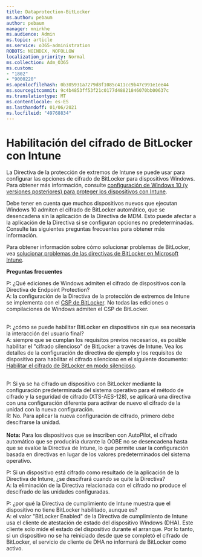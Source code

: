 ```yaml
---
title: Dataprotection-BitLocker
ms.author: pebaum
author: pebaum
manager: mnirkhe
ms.audience: Admin
ms.topic: article
ms.service: o365-administration
ROBOTS: NOINDEX, NOFOLLOW
localization_priority: Normal
ms.collection: Adm_O365
ms.custom:
- "1802"
- "9000220"
ms.openlocfilehash: 0b305931a7279d8f1085c411cc9b47c991e1ee44
ms.sourcegitcommit: 9c4b4853ff53f21c0177d48821846070bb00637c
ms.translationtype: MT
ms.contentlocale: es-ES
ms.lasthandoff: 01/06/2021
ms.locfileid: "49768834"
---
```

# <a name="enabling-bitlocker-encryption-with-intune"></a>Habilitación del cifrado de BitLocker con Intune

 La Directiva de la protección de extremos de Intune se puede usar para configurar las opciones de cifrado de BitLocker para dispositivos Windows. Para obtener más información, consulte [configuración de Windows 10 (y versiones posteriores) para proteger los dispositivos con Intune](https://docs.microsoft.com/intune/endpoint-protection-windows-10#windows-encryption).
 
Debe tener en cuenta que muchos dispositivos nuevos que ejecutan Windows 10 admiten el cifrado de BitLocker automático, que se desencadena sin la aplicación de la Directiva de MDM. Esto puede afectar a la aplicación de la Directiva si se configuran opciones no predeterminadas. Consulte las siguientes preguntas frecuentes para obtener más información.
 
Para obtener información sobre cómo solucionar problemas de BitLocker, vea [solucionar problemas de las directivas de BitLocker en Microsoft Intune](https://docs.microsoft.com/intune/protect/troubleshoot-bitlocker-policies).
 
 
**Preguntas frecuentes**

P: ¿Qué ediciones de Windows admiten el cifrado de dispositivos con la Directiva de Endpoint Protection?<br>
A: la configuración de la Directiva de la protección de extremos de Intune se implementa con el [CSP de BitLocker](https://docs.microsoft.com/windows/client-management/mdm/bitlocker-csp). No todas las ediciones o compilaciones de Windows admiten el CSP de BitLocker. <br><br>

P: ¿cómo se puede habilitar BitLocker en dispositivos sin que sea necesaria la interacción del usuario final?<br>
A: siempre que se cumplan los requisitos previos necesarios, es posible habilitar el "cifrado silencioso" de BitLocker a través de Intune. Vea los detalles de la configuración de directiva de ejemplo y los requisitos de dispositivo para habilitar el cifrado silencioso en el siguiente documento: [Habilitar el cifrado de BitLocker en modo silencioso](https://docs.microsoft.com/mem/intune/protect/encrypt-devices#silently-enable-bitlocker-on-devices). <br><br>

P: Si ya se ha cifrado un dispositivo con BitLocker mediante la configuración predeterminada del sistema operativo para el método de cifrado y la seguridad de cifrado (XTS-AES-128), se aplicará una directiva con una configuración diferente para activar de nuevo el cifrado de la unidad con la nueva configuración.<br>
R: No. Para aplicar la nueva configuración de cifrado, primero debe descifrarse la unidad.<br><br>
**Nota:** Para los dispositivos que se inscriben con AutoPilot, el cifrado automático que se produciría durante la OOBE no se desencadena hasta que se evalúe la Directiva de Intune, lo que permite usar la configuración basada en directivas en lugar de los valores predeterminados del sistema operativo.
 
P: Si un dispositivo está cifrado como resultado de la aplicación de la Directiva de Intune, ¿se descifrará cuando se quite la Directiva?<br>
A: la eliminación de la Directiva relacionada con el cifrado no produce el descifrado de las unidades configuradas.
 
P: ¿por qué la Directiva de cumplimiento de Intune muestra que el dispositivo no tiene BitLocker habilitado, aunque es?<br>
A: el valor "BitLocker Enabled" de la Directiva de cumplimiento de Intune usa el cliente de atestación de estado del dispositivo Windows (DHA). Este cliente solo mide el estado del dispositivo durante el arranque. Por lo tanto, si un dispositivo no se ha reiniciado desde que se completó el cifrado de BitLocker, el servicio de cliente de DHA no informará de BitLocker como activo.
 
 